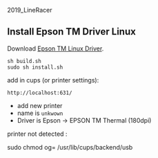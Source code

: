 2019_LineRacer



## Install Epson TM Driver Linux


Download [Epson TM Linux Driver](https://download.epson-biz.com/modules/pos/index.php?page=single_soft&cid=6408&scat=32&pcat=3).

```
sh build.sh
sudo sh install.sh
```

add in cups (or printer settings):

```
http://localhost:631/
```

* add new printer
* name is ```unkwown```
* Driver is Epson -> EPSON TM Thermal (180dpi)


printer not detected :

sudo chmod og= /usr/lib/cups/backend/usb